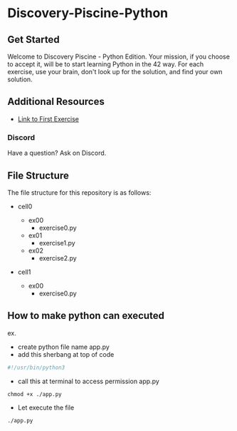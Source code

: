 # Discovery-Piscine-Python

## Get Started

Welcome to Discovery Piscine - Python Edition. Your mission, if you choose to accept it, will be to start learning Python in the 42 way. For each exercise, use your brain, don't look up for the solution, and find your own solution.

## Additional Resources

- [Link to First Exercise](https://projects.intra.42.fr/projects/cellule0-0-python)

### Discord

Have a question? Ask on Discord.

## File Structure

The file structure for this repository is as follows:

- cell0

  - ex00
    - exercise0.py
  - ex01
    - exercise1.py
  - ex02
    - exercise2.py

- cell1
  - ex00
    - exercise0.py

## How to make python can executed

ex.

- create python file name app.py
- add this sherbang at top of code
```py
#!/usr/bin/python3
```
- call this at terminal to access permission app.py
```shell
chmod +x ./app.py
```
- Let execute the file
```shell
./app.py
```
